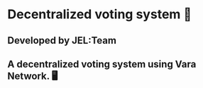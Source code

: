 
# Decentralized voting system 📜
## Developed by JEL:Team


## A decentralized voting system using Vara Network. 🖥️

